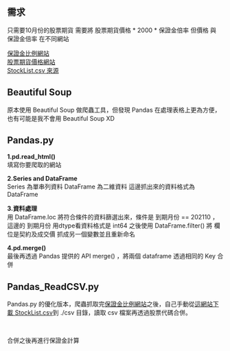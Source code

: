 ## 需求
只需要10月份的股票期貨
需要將 股票期貨價格 * 2000 * 保證金倍率
但價格 與 保證金倍率 在不同網站

[保證金比例網站](https://www.taifex.com.tw/cht/5/stockMargining)
<br>
[股票期貨價格網站](https://histock.tw/stock/future.aspx)
<br>
[StockList.csv 來源](https://goodinfo.tw/StockInfo/StockList.asp?MARKET_CAT=%E6%99%BA%E6%85%A7%E9%81%B8%E8%82%A1&INDUSTRY_CAT=%E8%82%A1%E7%A5%A8%E6%9C%9F%E8%B2%A8%E6%A8%99%E7%9A%84)

## Beautiful Soup

原本使用 Beautiful Soup 做爬蟲工具，但發現 Pandas 在處理表格上更為方便，也有可能是我不會用 Beautiful Soup XD

## Pandas.py

**1.pd.read_html()**<br>
填寫你要爬取的網站

**2.Series and DataFrame**<br>
Series 為單串列資料
DataFrame 為二維資料
這邊抓出來的資料格式為 DataFrame

**3.資料處理**<br>
用 DataFrame.loc 將符合條件的資料篩選出來，條件是 到期月份 == 202110 ，這邊的 到期月份 用dtype看資料格式是 int64
之後使用 DataFrame.filter() 將 欄位是契約及成交價 抓成另一個變數並且重新命名

**4.pd.merge()**<br>
最後再透過 Pandas 提供的 API merge() ，將兩個 dataframe 透過相同的 Key 合併

## Pandas_ReadCSV.py

Pandas.py 的優化版本，爬蟲抓取完[保證金比例網站](https://www.taifex.com.tw/cht/5/stockMargining)之後，自己手動從[這網站下載 StockList.csv](https://goodinfo.tw/StockInfo/StockList.asp?MARKET_CAT=%E6%99%BA%E6%85%A7%E9%81%B8%E8%82%A1&INDUSTRY_CAT=%E8%82%A1%E7%A5%A8%E6%9C%9F%E8%B2%A8%E6%A8%99%E7%9A%84)到 ./csv 目錄，讀取 csv 檔案再透過股票代碼合併。

<br>

合併之後再進行保證金計算